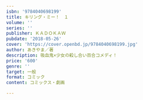 ```yaml
---
isbn: '9784040698199'
title: キリング・ミー！　１
volume: ''
series: ''
publisher: ＫＡＤＯＫＡＷ
pubdate: '2018-05-26'
cover: 'https://cover.openbd.jp/9784040698199.jpg'
author: あきやま／著
description: 吸血鬼×少女の殺し合い百合コメディ！
price: '600'
genre: ''
target: 一般
format: コミック
content: コミックス・劇画

---
```

